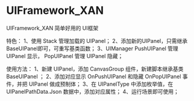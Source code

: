 # UIFramework_XAN
UIFramework_XAN 简单好用的 UI框架

特色：
1、使用 Stack 管理加载的 UIPanel；
2、添加新的UIPanel，只需继承 BaseUIPanel即可，可重写基类函数；
3、UIManager PushUIPanel 管理UIPanel 显示， PopUIPanel 管理 UIPanel 隐藏；

使用方法：
1、新建 UIPanel，添加 CanvasGroup 组件，新建脚本继承基类 BaseUIPanel ；
2、添加对应显示 OnPushUIPanel 和隐藏 OnPopUIPanel 事件，并把 UIPanel 做成预制体；
3、在 UIPanelType 中添加枚举值，在 UIPanelPathData.Json 数据中，添加对应属性；
4、运行场景即可使用；
